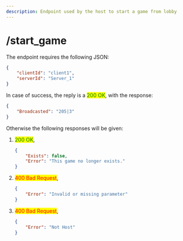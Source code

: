 ```yaml
---
description: Endpoint used by the host to start a game from lobby
---
```


# /start\_game

The endpoint requires the following JSON:

```json
{
    "clientId": "client1",
    "serverId": "Server_1"
}
```

In case of success, the reply is a <mark style="color:green;">200 OK</mark>, with the response:

```json
{
    "Broadcasted": "205|3"
}
```

Otherwise the following responses will be given:

1.  <mark style="color:green;">200 OK</mark>,

    ```json
    {
        "Exists": false,
        "Error": "This game no longer exists."
    }
    ```
2.  &#x20;<mark style="color:red;">400 Bad Request</mark>,

    ```json
    {
        "Error": "Invalid or missing parameter"
    }
    ```
3.  <mark style="color:red;">400 Bad Request</mark>, &#x20;

    ```json
    {
        "Error": "Not Host"
    }
    ```
